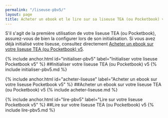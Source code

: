 ```yaml
---
permalink: "/liseuse-pbv5/"
layout: page
title: Acheter un ebook et le lire sur sa liseuse TEA (ou Pocketbook) v5
---
```


S'il s'agit de la première utilisation de votre liseuse TEA (ou Pocketbook), assurez-vous de bien la configurer lors de son initialisation. Si vous avez déjà initialisé votre liseuse, consultez directement [Acheter un ebook sur votre liseuse TEA (ou Pocketbook)  v5](/#acheter-liseuse).

{% include anchor.html id="initialiser-pbv5" label="Initialiser votre liseuse Pocketbook v5" %}
##Initialiser votre liseuse TEA (ou Pocketbook) v5
{% include initialiser-pbv5.md %}

{% include anchor.html id="acheter-liseuse" label="Acheter un ebook sur votre liseuse Pocketbook v5" %}
##Acheter un ebook sur votre liseuse TEA (ou Pocketbook) v5
{% include acheter-liseuse.md %}

{% include anchor.html id="lire-pbv5" label="Lire sur votre liseuse Pocketbook v5" %}
##Lire sur votre liseuse TEA (ou Pocketbook) v5
{% include lire-pbv5.md %}
